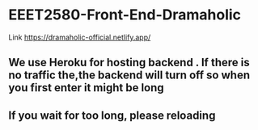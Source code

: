 # EEET2580-Front-End-Dramaholic
Link https://dramaholic-official.netlify.app/
  <h2> We use Heroku for hosting backend . If there is no traffic the,the backend will turn off so when you first enter it might be long</h2>
 <h2>If you wait for too long, please reloading</h2>
